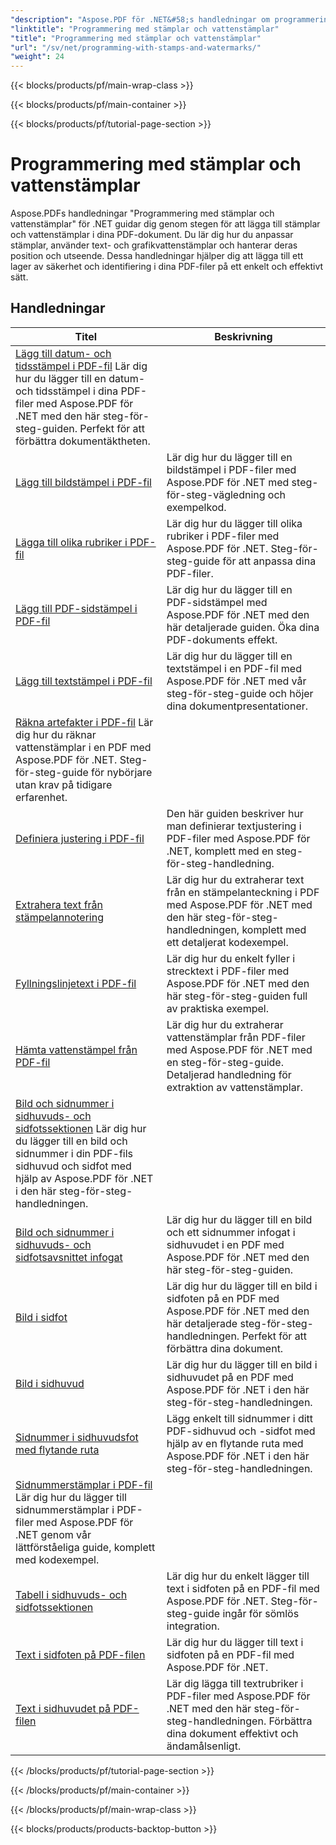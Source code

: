 ```yaml
---
"description": "Aspose.PDF för .NET&#58;s handledningar om programmering med stämplar och vattenstämplar lär dig hur du lägger till säkerhets- och personaliseringselement i dina PDF-dokument."
"linktitle": "Programmering med stämplar och vattenstämplar"
"title": "Programmering med stämplar och vattenstämplar"
"url": "/sv/net/programming-with-stamps-and-watermarks/"
"weight": 24
---
```


{{< blocks/products/pf/main-wrap-class >}}

{{< blocks/products/pf/main-container >}}

{{< blocks/products/pf/tutorial-page-section >}}

# Programmering med stämplar och vattenstämplar


Aspose.PDFs handledningar "Programmering med stämplar och vattenstämplar" för .NET guidar dig genom stegen för att lägga till stämplar och vattenstämplar i dina PDF-dokument. Du lär dig hur du anpassar stämplar, använder text- och grafikvattenstämplar och hanterar deras position och utseende. Dessa handledningar hjälper dig att lägga till ett lager av säkerhet och identifiering i dina PDF-filer på ett enkelt och effektivt sätt.

## Handledningar
| Titel | Beskrivning |
| --- | --- | 
| [Lägg till datum- och tidsstämpel i PDF-fil](./add-date-time-stamp/) Lär dig hur du lägger till en datum- och tidsstämpel i dina PDF-filer med Aspose.PDF för .NET med den här steg-för-steg-guiden. Perfekt för att förbättra dokumentäktheten. |  
| [Lägg till bildstämpel i PDF-fil](./add-image-stamp/) | Lär dig hur du lägger till en bildstämpel i PDF-filer med Aspose.PDF för .NET med steg-för-steg-vägledning och exempelkod. |  
| [Lägga till olika rubriker i PDF-fil](./adding-different-headers/) | Lär dig hur du lägger till olika rubriker i PDF-filer med Aspose.PDF för .NET. Steg-för-steg-guide för att anpassa dina PDF-filer. |  
| [Lägg till PDF-sidstämpel i PDF-fil](./add-pdf-page-stamp/) | Lär dig hur du lägger till en PDF-sidstämpel med Aspose.PDF för .NET med den här detaljerade guiden. Öka dina PDF-dokuments effekt. |  
| [Lägg till textstämpel i PDF-fil](./add-text-stamp/) | Lär dig hur du lägger till en textstämpel i en PDF-fil med Aspose.PDF för .NET med vår steg-för-steg-guide och höjer dina dokumentpresentationer. |  
| [Räkna artefakter i PDF-fil](./counting-artifacts/) Lär dig hur du räknar vattenstämplar i en PDF med Aspose.PDF för .NET. Steg-för-steg-guide för nybörjare utan krav på tidigare erfarenhet. |  
| [Definiera justering i PDF-fil](./define-alignment/) | Den här guiden beskriver hur man definierar textjustering i PDF-filer med Aspose.PDF för .NET, komplett med en steg-för-steg-handledning. |  
| [Extrahera text från stämpelannotering](./extract-text-from-stamp-annotation/) | Lär dig hur du extraherar text från en stämpelanteckning i PDF med Aspose.PDF för .NET med den här steg-för-steg-handledningen, komplett med ett detaljerat kodexempel. |  
| [Fyllningslinjetext i PDF-fil](./fill-stroke-text/) | Lär dig hur du enkelt fyller i strecktext i PDF-filer med Aspose.PDF för .NET med den här steg-för-steg-guiden full av praktiska exempel. |  
| [Hämta vattenstämpel från PDF-fil](./get-watermark/) | Lär dig hur du extraherar vattenstämplar från PDF-filer med Aspose.PDF för .NET med en steg-för-steg-guide. Detaljerad handledning för extraktion av vattenstämplar. |  
| [Bild och sidnummer i sidhuvuds- och sidfotssektionen](./image-and-page-number-in-header-footer-section/) Lär dig hur du lägger till en bild och sidnummer i din PDF-fils sidhuvud och sidfot med hjälp av Aspose.PDF för .NET i den här steg-för-steg-handledningen. |  
| [Bild och sidnummer i sidhuvuds- och sidfotsavsnittet infogat](./image-and-page-number-in-header-footer-section-inline/) | Lär dig hur du lägger till en bild och ett sidnummer infogat i sidhuvudet i en PDF med Aspose.PDF för .NET med den här steg-för-steg-guiden. |  
| [Bild i sidfot](./image-in-footer/) | Lär dig hur du lägger till en bild i sidfoten på en PDF med Aspose.PDF för .NET med den här detaljerade steg-för-steg-handledningen. Perfekt för att förbättra dina dokument. |  
| [Bild i sidhuvud](./image-in-header/) | Lär dig hur du lägger till en bild i sidhuvudet på en PDF med Aspose.PDF för .NET i den här steg-för-steg-handledningen. |  
| [Sidnummer i sidhuvudsfot med flytande ruta](./page-number-in-header-footer-using-floating-box/) | Lägg enkelt till sidnummer i ditt PDF-sidhuvud och -sidfot med hjälp av en flytande ruta med Aspose.PDF för .NET i den här steg-för-steg-handledningen. |  
| [Sidnummerstämplar i PDF-fil](./page-number-stamps/) Lär dig hur du lägger till sidnummerstämplar i PDF-filer med Aspose.PDF för .NET genom vår lättförståeliga guide, komplett med kodexempel. |  
| [Tabell i sidhuvuds- och sidfotssektionen](./table-in-header-footer-section/) | Lär dig hur du enkelt lägger till text i sidfoten på en PDF-fil med Aspose.PDF för .NET. Steg-för-steg-guide ingår för sömlös integration. |  
| [Text i sidfoten på PDF-filen](./text-in-footer/) | Lär dig hur du lägger till text i sidfoten på en PDF-fil med Aspose.PDF för .NET. |  
| [Text i sidhuvudet på PDF-filen](./text-in-header/) | Lär dig lägga till textrubriker i PDF-filer med Aspose.PDF för .NET med den här steg-för-steg-handledningen. Förbättra dina dokument effektivt och ändamålsenligt. |  

{{< /blocks/products/pf/tutorial-page-section >}}

{{< /blocks/products/pf/main-container >}}

{{< /blocks/products/pf/main-wrap-class >}}

{{< blocks/products/products-backtop-button >}}